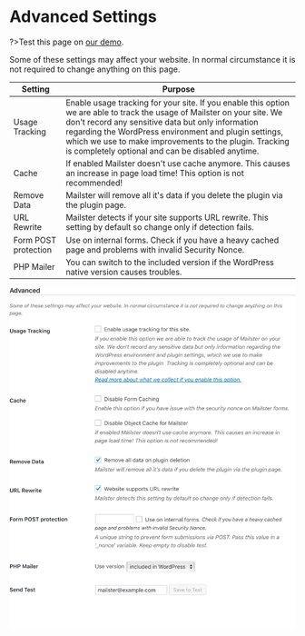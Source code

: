 # Advanced Settings

?>Test this page on [our demo](https://demo.mailster.co/wp-admin/edit.php?post_type=newsletter&page=mailster_settings#advanced).

Some of these settings may affect your website. In normal circumstance it is not required to change anything on this page.

Setting | Purpose
--- | ---
Usage Tracking | Enable usage tracking for your site. If you enable this option we are able to track the usage of Mailster on your site. We don't record any sensitive data but only information regarding the WordPress environment and plugin settings, which we use to make improvements to the plugin. Tracking is completely optional and can be disabled anytime.
Cache | If enabled Mailster doesn't use cache anymore. This causes an increase in page load time! This option is not recommended!
Remove Data	| Mailster will remove all it's data if you delete the plugin via the plugin page.
URL Rewrite	| Mailster detects if your site supports URL rewrite. This setting by default so change only if detection fails.
Form POST protection | Use on internal forms. Check if you have a heavy cached page and problems with invalid Security Nonce.
PHP Mailer | You can switch to the included version if the WordPress native version causes troubles.

![Advanced Settings Screen](/assets/settings-advanced.png)
